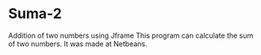 # Suma-2
Addition of two numbers using Jframe
This program can calculate the sum of two numbers.
It was made at Netbeans.
